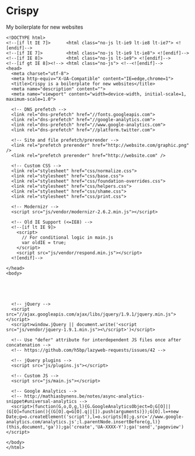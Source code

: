 # Crispy

My boilerplate for new websites

    <!DOCTYPE html>
    <!--[if lt IE 7]>      <html class="no-js lt-ie9 lt-ie8 lt-ie7"> <![endif]-->
    <!--[if IE 7]>         <html class="no-js lt-ie9 lt-ie8"> <![endif]-->
    <!--[if IE 8]>         <html class="no-js lt-ie9"> <![endif]-->
    <!--[if gt IE 8]><!--> <html class="no-js"> <!--<![endif]-->
    <head>
      <meta charset="utf-8">
      <meta http-equiv="X-UA-Compatible" content="IE=edge,chrome=1">
      <title>Crispy is a boilerplate for new websites</title>
      <meta name="description" content="">
      <meta name="viewport" content="width=device-width, initial-scale=1, maximum-scale=1.0">

      <!-- DNS prefetch -->
      <link rel="dns-prefetch" href="//fonts.googleapis.com">
      <link rel="dns-prefetch" href="//google-analytics.com">
      <link rel="dns-prefetch" href="//www.google-analytics.com">
      <link rel="dns-prefetch" href="//platform.twitter.com">

      <!-- Site and file prefetch/prerender -->
      <link rel="prefetch prerender" href="http://website.com/graphic.png" />
      <link rel="prefetch prerender" href="http://website.com" />

      <!-- Custom CSS -->
      <link rel="stylesheet" href="css/normalize.css">
      <link rel="stylesheet" href="css/base.css">
      <link rel="stylesheet" href="css/foundation-overrides.css">
      <link rel="stylesheet" href="css/helpers.css">
      <link rel="stylesheet" href="css/shame.css">
      <link rel="stylesheet" href="css/print.css">

      <!-- Modernizr -->
      <script src="js/vendor/modernizr-2.6.2.min.js"></script>

      <!-- Old IE Support (<=IE8) -->
      <!--[if lt IE 9]>
      	<script>
          // For conditional logic in main.js
          var oldIE = true;
      	</script>
        <script src="js/vendor/respond.min.js"></script>
      <![endif]-->

    </head>
    <body>





      <!-- jQuery -->
      <script src="//ajax.googleapis.com/ajax/libs/jquery/1.9.1/jquery.min.js"></script>
      <script>window.jQuery || document.write('<script src="js/vendor/jquery-1.9.1.min.js"><\/script>')</script>

      <!-- Use "defer" attribute for interdependent JS files once after concatenation -->
      <!-- https://github.com/h5bp/lazyweb-requests/issues/42 -->
  
      <!-- jQuery plugins -->
      <script src="js/plugins.js"></script>

      <!-- Custom JS -->
      <script src="js/main.js"></script>

      <!-- Google Analytics -->
      <!-- http://mathiasbynens.be/notes/async-analytics-snippet#universal-analytics -->
      <script>(function(G,o,O,g,l){G.GoogleAnalyticsObject=O;G[O]||(G[O]=function(){(G[O].q=G[O].q||[]).push(arguments)});G[O].l=+new Date;g=o.createElement('script'),l=o.scripts[0];g.src='//www.google-analytics.com/analytics.js';l.parentNode.insertBefore(g,l)}(this,document,'ga'));ga('create','UA-XXXX-Y');ga('send','pageview')</script>

    </body>
    </html>
